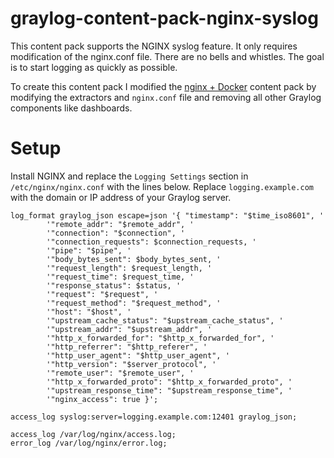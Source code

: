# graylog-content-pack-nginx-syslog

This content pack supports the NGINX syslog feature. It only requires modification of the nginx.conf file. There are no bells and whistles. The goal is to start logging as quickly as possible.

To create this content pack I modified the [nginx + Docker](https://marketplace.graylog.org/addons/d81a73dd-79bf-4a1f-bb76-89e9a3df6b11) content pack by modifying the extractors and `nginx.conf` file and removing all other Graylog components like dashboards.

# Setup
Install NGINX and replace the `Logging Settings` section in `/etc/nginx/nginx.conf` with the lines below. Replace `logging.example.com` with the domain or IP address of your Graylog server.

```
log_format graylog_json escape=json '{ "timestamp": "$time_iso8601", '
        '"remote_addr": "$remote_addr", '
        '"connection": "$connection", '
        '"connection_requests": $connection_requests, '
        '"pipe": "$pipe", '
        '"body_bytes_sent": $body_bytes_sent, '
        '"request_length": $request_length, '
        '"request_time": $request_time, '
        '"response_status": $status, '
        '"request": "$request", '
        '"request_method": "$request_method", '
        '"host": "$host", '
        '"upstream_cache_status": "$upstream_cache_status", '
        '"upstream_addr": "$upstream_addr", '
        '"http_x_forwarded_for": "$http_x_forwarded_for", '
        '"http_referrer": "$http_referer", '
        '"http_user_agent": "$http_user_agent", '
        '"http_version": "$server_protocol", '
        '"remote_user": "$remote_user", '
        '"http_x_forwarded_proto": "$http_x_forwarded_proto", '
        '"upstream_response_time": "$upstream_response_time", '
        '"nginx_access": true }';

access_log syslog:server=logging.example.com:12401 graylog_json;

access_log /var/log/nginx/access.log;
error_log /var/log/nginx/error.log;
```